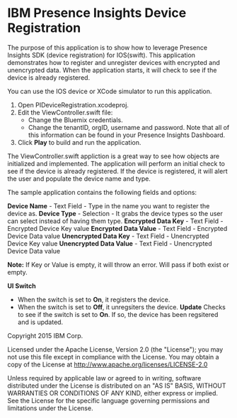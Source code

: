 # IBM Presence Insights Device Registration 

The purpose of this application is to show how to leverage Presence Insights SDK (device registration) for IOS(swift). This application demonstrates how to register and unregister devices with encrypted and unencrypted data. When the application starts, it will check to see if the device is already registered.

You can use the IOS device or XCode simulator to run this application.
1. Open PIDeviceRegistration.xcodeproj.
2. Edit the ViewController.swift file:
   - Change the Bluemix credentials.
   - Change the tenantID, orgID, username and password. 
   Note that all of this information can be found in your Presence Insights Dashboard.
3. Click **Play** to build and run the application.

The ViewController.swift appliction is a great way to see how objects are initialized and implemented. The application will perform an initial check to see if the device is already registered. If the device is registered, it will alert the user and populate the device name and type.

The sample application contains the following fields and options:

**Device Name** - Text Field
	- Type in the name you want to register the device as.
**Device Type** - Selection
	- It grabs the device types so the user can select instead of having them type.
**Encrypted Data Key** - Text Field
	- Encrypted Device Key value
**Encrypted Data Value** - Text Field
	- Encrypted Device Data value
**Unencrypted Data Key** - Text Field
    - Unencrypted Device Key value
**Unencrypted Data Value** - Text Field
    - Unencrypted Device Data value
	
**Note:** If Key or Value is empty, it will throw an error. Will pass if both exist or empty.

**UI Switch**
   - When the switch is set to **On**, it registers the device.
   - When the switch is set to **Off**, it unregsiters the device. 
**Update**
  Checks to see if the switch is set to **On**. If so, the device has been regsitered and is updated.



Copyright 2015 IBM Corp.

Licensed under the Apache License, Version 2.0 (the "License"); you may not use this file except in compliance with the License.
You may obtain a copy of the License at http://www.apache.org/licenses/LICENSE-2.0

Unless required by applicable law or agreed to in writing, software distributed under the License is distributed on an "AS IS" BASIS, WITHOUT WARRANTIES OR CONDITIONS OF ANY KIND, either express or implied. See the License for the specific language governing permissions and limitations under the License.

